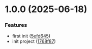 # 1.0.0 (2025-06-18)


### Features

* first init ([5efd645](https://github.com/juwenzhang/blog/commit/5efd645f44cfe7586fade04d40fc6dac35c4f493))
* init project ([1768f87](https://github.com/juwenzhang/blog/commit/1768f87f70350ff6ddd169174826a38caf4cafcb))



